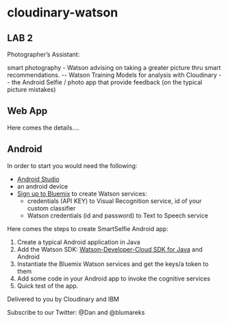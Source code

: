 # cloudinary-watson

## LAB 2
Photographer’s Assistant:

smart photography - Watson advising on taking a greater picture thru smart recommendations.
-- Watson Training Models for analysis with Cloudinary
-- the Android Selfie / photo app that provide feedback (on the typical picture mistakes)

## Web App
Here comes the details....

## Android
In order to start you would need the following:
- [Android Studio](https://developer.android.com/studio/index.html)
- an android device
- [Sign up to Bluemix](https://bluemix.net/registration/) to create Watson services:
    - credentials (API KEY) to Visual Recognition service, id of your custom classifier
    - Watson credentials (id and password) to Text to Speech service

Here comes the steps to create SmartSelfie Android app:

1. Create a typical Android application in Java
2. Add the Watson SDK: [Watson-Developer-Cloud SDK for Java](https://github.com/watson-developer-cloud/java-sdk#installation) and Android
3. Instantiate the Bluemix Watson services and get the keys/a token to them
4. Add some code in your Android app to invoke the cognitive services
5. Quick test of the app.





Delivered to you by Cloudinary and IBM 

Subscribe to our Twitter: @Dan and @blumareks
